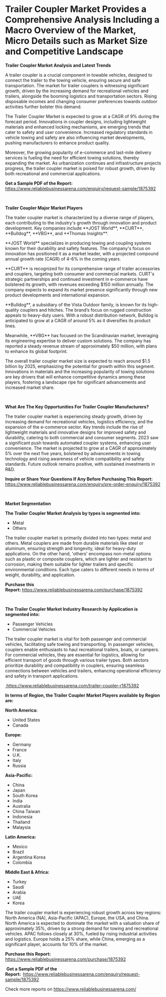 <p><h1>Trailer Coupler Market Provides a Comprehensive Analysis Including a Macro Overview of the Market, Micro Details such as Market Size and Competitive Landscape</h1></p><p><strong>Trailer Coupler Market Analysis and Latest Trends</strong></p>
<p><p>A trailer coupler is a crucial component in towable vehicles, designed to connect the trailer to the towing vehicle, ensuring secure and safe transportation. The market for trailer couplers is witnessing significant growth, driven by the increasing demand for recreational vehicles and trailers, alongside the booming logistics and transportation sectors. Rising disposable incomes and changing consumer preferences towards outdoor activities further bolster this demand.</p><p>The Trailer Coupler Market is expected to grow at a CAGR of 9% during the forecast period. Innovations in coupler designs, including lightweight materials and enhanced locking mechanisms, are emerging trends that cater to safety and user convenience. Increased regulatory standards in vehicle towing and safety are also influencing market developments, pushing manufacturers to enhance product quality. </p><p>Moreover, the growing popularity of e-commerce and last-mile delivery services is fueling the need for efficient towing solutions, thereby expanding the market. As urbanization continues and infrastructure projects progress, the trailer coupler market is poised for robust growth, driven by both recreational and commercial applications.</p></p>
<p><strong>Get a Sample PDF of the Report:&nbsp;</strong> <a href="https://www.reliablebusinessarena.com/enquiry/request-sample/1875392?utm_campaign=3121&utm_medium=2&utm_source=Github&utm_content=ia&utm_term=30032025&utm_id=trailer-coupler">https://www.reliablebusinessarena.com/enquiry/request-sample/1875392</a></p>
<p>&nbsp;</p>
<p><strong>Trailer Coupler Major Market Players</strong></p>
<p><p>The trailer coupler market is characterized by a diverse range of players, each contributing to the industry's growth through innovation and product development. Key companies include **JOST World**, **CURT**, **Bulldog**, **VBG**, and **Thomas Insights**.</p><p>**JOST World** specializes in producing towing and coupling systems known for their durability and safety features. The company's focus on innovation has positioned it as a market leader, with a projected compound annual growth rate (CAGR) of 4-6% in the coming years. </p><p>**CURT** is recognized for its comprehensive range of trailer accessories and couplers, targeting both consumer and commercial markets. CURT's strategic partnerships and continued investment in e-commerce have bolstered its growth, with revenues exceeding $150 million annually. The company expects to expand its market presence significantly through new product developments and international expansion.</p><p>**Bulldog**, a subsidiary of the Vista Outdoor family, is known for its high-quality couplers and hitches. The brand’s focus on rugged construction appeals to heavy-duty users. With a robust distribution network, Bulldog is anticipated to grow at a CAGR of around 5% as it diversifies its product lines.</p><p>Meanwhile, **VBG** has focused on the Scandinavian market, leveraging its engineering expertise to deliver custom solutions. The company has reported a steady revenue stream of approximately $50 million, with plans to enhance its global footprint.</p><p>The overall trailer coupler market size is expected to reach around $1.5 billion by 2025, emphasizing the potential for growth within this segment. Innovations in materials and the increasing popularity of towing solutions are key drivers that will enhance competitive dynamics among these players, fostering a landscape ripe for significant advancements and increased market share.</p></p>
<p>&nbsp;</p>
<p><strong>What Are The Key Opportunities For Trailer Coupler Manufacturers?</strong></p>
<p><p>The trailer coupler market is experiencing steady growth, driven by increasing demand for recreational vehicles, logistics efficiency, and the expansion of the e-commerce sector. Key trends include the rise of lightweight materials and innovative designs for improved safety and durability, catering to both commercial and consumer segments. 2023 saw a significant push towards automated coupler systems, enhancing user convenience. The market is projected to grow at a CAGR of approximately 5% over the next five years, bolstered by advancements in towing technology and rising awareness of vehicle compatibility and safety standards. Future outlook remains positive, with sustained investments in R&D.</p></p>
<p><strong>Inquire or Share Your Questions If Any Before Purchasing This Report:</strong> <a href="https://www.reliablebusinessarena.com/enquiry/pre-order-enquiry/1875392?utm_campaign=3121&utm_medium=2&utm_source=Github&utm_content=ia&utm_term=30032025&utm_id=trailer-coupler">https://www.reliablebusinessarena.com/enquiry/pre-order-enquiry/1875392</a></p>
<p>&nbsp;</p>
<p><strong>Market Segmentation</strong></p>
<p><strong>The Trailer Coupler Market Analysis by types is segmented into:</strong></p>
<p><ul><li>Metal</li><li>Others</li></ul></p>
<p><p>The trailer coupler market is primarily divided into two types: metal and others. Metal couplers are made from durable materials like steel or aluminum, ensuring strength and longevity, ideal for heavy-duty applications. On the other hand, 'others' encompass non-metal options such as plastic or composite couplers, which are lighter and resistant to corrosion, making them suitable for lighter trailers and specific environmental conditions. Each type caters to different needs in terms of weight, durability, and application.</p></p>
<p><strong>Purchase this Report:&nbsp;</strong><a href="https://www.reliablebusinessarena.com/purchase/1875392?utm_campaign=3121&utm_medium=2&utm_source=Github&utm_content=ia&utm_term=30032025&utm_id=trailer-coupler">https://www.reliablebusinessarena.com/purchase/1875392</a></p>
<p>&nbsp;</p>
<p><strong>The Trailer Coupler Market Industry Research by Application is segmented into:</strong></p>
<p><ul><li>Passenger Vehicles</li><li>Commercial Vehicles</li></ul></p>
<p><p>The trailer coupler market is vital for both passenger and commercial vehicles, facilitating safe towing and transporting. In passenger vehicles, couplers enable enthusiasts to haul recreational trailers, boats, or campers. For commercial vehicles, they are essential for logistics, allowing for efficient transport of goods through various trailer types. Both sectors prioritize durability and compatibility in couplers, ensuring seamless connections between vehicles and trailers, enhancing operational efficiency and safety in transport applications.</p></p>
<p><a href="https://www.reliablebusinessarena.com/trailer-coupler-r1875392?utm_campaign=3121&utm_medium=2&utm_source=Github&utm_content=ia&utm_term=30032025&utm_id=trailer-coupler">&nbsp;https://www.reliablebusinessarena.com/trailer-coupler-r1875392</a></p>
<p><strong>In terms of Region, the Trailer Coupler Market Players available by Region are:</strong></p>
<p>
    <p> <strong> North America: </strong>
        <ul>
            <li>United States</li>
            <li>Canada</li>
        </ul>
        </p> 
    <p> <strong> Europe: </strong>
        <ul>
            <li>Germany</li>
            <li>France</li>
            <li>U.K.</li>
            <li>Italy</li>
            <li>Russia</li>
        </ul>
        </p> 
    <p> <strong> Asia-Pacific: </strong>
        <ul>
            <li>China</li>
            <li>Japan</li>
            <li>South Korea</li>
            <li>India</li>
            <li>Australia</li>
            <li>China Taiwan</li>
            <li>Indonesia</li>
            <li>Thailand</li>
            <li>Malaysia</li>
        </ul>
        </p> 
    <p> <strong> Latin America: </strong>
        <ul>
            <li>Mexico</li>
            <li>Brazil</li>
            <li>Argentina Korea</li>
            <li>Colombia</li>
        </ul>
        </p> 
    <p> <strong> Middle East & Africa: </strong>
        <ul>
            <li>Turkey</li>
            <li>Saudi</li>
            <li>Arabia</li>
            <li>UAE</li>
            <li>Korea</li>
        </ul>
    </p>
    </p>
<p><p>The trailer coupler market is experiencing robust growth across key regions: North America (NA), Asia-Pacific (APAC), Europe, the USA, and China. North America is expected to dominate the market with a valuation share of approximately 35%, driven by a strong demand for towing and recreational vehicles. APAC follows closely at 30%, fueled by rising industrial activities and logistics. Europe holds a 25% share, while China, emerging as a significant player, accounts for 10% of the market.</p></p>
<p><strong>Purchase this Report: </strong><a href="https://www.reliablebusinessarena.com/purchase/1875392?utm_campaign=3121&utm_medium=2&utm_source=Github&utm_content=ia&utm_term=30032025&utm_id=trailer-coupler">https://www.reliablebusinessarena.com/purchase/1875392</a></p>
<p>&nbsp;<strong>Get a Sample PDF of the Report:&nbsp;&nbsp;</strong><a href="https://www.reliablebusinessarena.com/enquiry/request-sample/1875392?utm_campaign=3121&utm_medium=2&utm_source=Github&utm_content=ia&utm_term=30032025&utm_id=trailer-coupler">https://www.reliablebusinessarena.com/enquiry/request-sample/1875392</a></p>
<p><strong></strong></p>
<p>Check more reports on <a href="https://www.reliablebusinessarena.com/?utm_campaign=3121&utm_medium=2&utm_source=Github&utm_content=ia&utm_term=30032025&utm_id=trailer-coupler">https://www.reliablebusinessarena.com/</a></p>